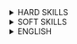 <details> <summary>HARD SKILLS</summary><blockquote>

<details><summary>Development</summary><blockquote>

<details><summary>Java Development</summary><blockquote>

<details><summary>Java Software Design</summary><blockquote>

Expected for selected level:
<details><summary>GOF Patterns - Novice</summary><blockquote>
This is a dropdown with text!
</blockquote></details>

<details><summary>Aspect-oriented programming</summary><blockquote>
This is a dropdown with text!
</blockquote></details>

<details><summary>GOF Patterns - Intermediate</summary><blockquote>
This is a dropdown with text!
</blockquote></details>

<details><summary>OOP design principles</summary><blockquote>
This is a dropdown with text!
</blockquote></details>

<details><summary>Functional programming</summary><blockquote>
This is a dropdown with text!
</blockquote></details>

Optional for selected level:
<details><summary>Reactive design/programming</summary><blockquote>
This is a dropdown with text!
</blockquote></details>

</blockquote></details>

<details><summary>Java SE Development</summary><blockquote>
  
<details><summary>Core Java Development</summary><blockquote>

**_Expected for selected level:_**

<details><summary>Java and XML - Novice</summary><blockquote>
  
---  
Success criteria:
+ Understand the concept of marshalling / unmarshalling
+ Understand XML parsing concepts
---
Materials:
Java & XML
+ https://www.ntu.edu.sg/home/ehchua/programming/java/J6d_xml.html
+ https://docs.oracle.com/javase/tutorial/jaxb/TOC.html
+ http://www.oracle.com/technetwork/articles/javase/index-140168.html
+ https://www.javatpoint.com/jaxb-unmarshalling-example
+ https://examples.javacodegeeks.com/core-java/xml/bind/jaxb-unmarshal-example/
---
</blockquote></details>

<details><summary>Java Collections overview</summary><blockquote>

---
Success criteria:
+ Know all basic interfaces (List, Set, Map) and understand their differences
+ Know implementations of these interfaces from JDK and their behavior
---
Materials:
+ [Collections.compare:JDK, Eclipse, Guava, Apache](https://youtu.be/QwZF8xQHlxE?t=2504)
+ [Collections Framework Overview](https://docs.oracle.com/javase/8/docs/technotes/guides/collections/overview.html)
+ [Java Collections Framework](http://www.tutorialspoint.com/java/java_collections.htm)
+ [Java Collections Framework summary table](http://www.codejava.net/java-core/collections/java-collections-framework-summary-table)
+ [Java collections overview](http://tutorials.jenkov.com/java-collections/overview.html)
+ [Java collections overview](https://en.wikiversity.org/wiki/Java_Collections_Overview)
---
</blockquote></details>

<details><summary>Java IO</summary><blockquote>

---
Success criteria:
+ Know Java serialization approaches
+ Reader/Writer vs Stream
---
Materials:
+ [Introduction to Java Serialization](https://www.baeldung.com/java-serialization)
+ [java.io Quick Reference](http://www.cs101.org/ipij/io-reference.html)
---
</blockquote></details>

<details><summary>Java Language Fundamentals</summary><blockquote>

---
Success criteria:
+ Understand OOP concepts
+ Know language syntax and constructions
+ Understand visibility modifiers, exception handling
+ Be aware of java.lang.*classes
---
Materials:
+ [Java - Basic Syntax](http://www.tutorialspoint.com/java/java_basic_syntax.htm)
+ [Java Language Specification > Chapter 18. Syntax](https://docs.oracle.com/javase/specs/jls/se7/html/jls-18.html)
+ [Java Language Specification > Chapter 19. Syntax](https://docs.oracle.com/javase/specs/jls/se8/html/jls-19.html)
+ [Java Programming Cheatsheet](http://introcs.cs.princeton.edu/java/11cheatsheet/)
+ [Some Java Syntax for Applications](http://www.willamette.edu/~gorr/classes/cs231/lectures/chp2.htm)
---
</blockquote></details>

<details><summary>Java Management Extensions (JMX) - Novice</summary><blockquote>

---
Success criteria:
+ Terms
+ Manageable Resource
+ Mbean
+ MBean Server
+ Accessing Mbeans
---
Materials:
+ [Essentials of the JMX API](http://docs.oracle.com/javase/1.5.0/docs/guide/jmx/tutorial/essential.html)
+ [Getting Started with Java Management Extensions (JMX)](http://www.oracle.com/technetwork/articles/javase/jmx-138825.html)
---
</blockquote></details>

<details><summary>Java Security, overview</summary><blockquote>

---
Success criteria:
+ Java Security Overview (hashing, signing, cryptography)
---
Materials:
+ [Java Security API](http://journals.ecs.soton.ac.uk/java/tutorial/security1.1/overview/index.html)
+ [Overview of Java Security Models](https://docs.oracle.com/cd/E12839_01/core.1111/e10043/introjps.htm)
---
</blockquote></details>

<details><summary>Multithreading: classic model and concurrency - Novice</summary><blockquote>

---
Success criteria:
+ Synchronized keyword (static vs non-static method, synchronized block)
+ volatile keyword, gotchas with 64-bit values
+ wait/notify/notifyAll, sleep, yeild
+ Starting new thread (start vs run), Runnable interface
+ Daemon Threads + JVM shutdown
+ Shutdown Hooks
+ Thread Groups
---
Materials:
+ [The Java Tutorials: Concurrency](https://docs.oracle.com/javase/tutorial/essential/concurrency/)
---
</blockquote></details>

<details><summary>The Java Database Connectivity API (JDBC), basics</summary><blockquote>

---
Success criteria:
+ Establishing a Connection
+ Using Callable Statements
+ Using Prepared Statements
+ Protecting from SQL injections
---
Materials:
+ [Java JDBC Tutorial - Part 0: Overview](https://www.youtube.com/watch?v=8-iQDUl10vM)
+ [Processing SQL Statements with JDBC](https://docs.oracle.com/javase/tutorial/jdbc/basics/processingsqlstatements.html)
---
</blockquote></details>

<details><summary>Java and XML - Intermediate</summary><blockquote>

---
Success criteria:
+ Be able to compare DOM / SAX / StAX / JAXB and select the most appropriate for the problem
+ Be able to customize XML processing operations
+ Know what is XPath and when to use it
+ Be aware of XSLT and its use cases
+ XSDs and DTDs
---
Materials:
+ [Document Object Model (DOM)](https://www.youtube.com/watch?v=ABIEmAyKtls)
+ [Extensible Stylesheet Language Transformations (XSLT/XPath), Xpath](https://www.youtube.com/watch?v=GCHfgJFzvKk)
+ [Generate XML Schema from Java class using 'schemagen' tool](http://theopentutorials.com/post/uncategorized/generate-xml-schema-from-java-class-using-schemagen-tool/)
+ [Java API for XML Processing (JAXP)](http://homepages.inf.ed.ac.uk/stg/teaching/ec/slides/jaxp.pdf)
+ [Java API for XML Processing (JAXP), in practice](http://www.ibm.com/developerworks/ru/library/x-stax1/)
+ [JAXB tutorial part 1: XML Binding explained : javavids](https://www.youtube.com/watch?v=4J_ytgQ96Kg)
+ [Simple API for XML (SAX)](https://xerces.apache.org/xerces2-j/faq-sax.html#faq-1)
+ [Simple API for XML (SAX)](http://www.saxproject.org/quickstart.html)
+ [Streaming API for XML (StAX)](https://docs.oracle.com/javase/tutorial/jaxp/stax/why.html)
---
</blockquote></details>

<details><summary>Java Collections day-to-day usage</summary><blockquote>

---
Success criteria:
+ Understand implementation details of concrete classes
---
Materials:
+ [Java Collections](http://www.benchresources.net/interview-question-on-java-collection-framework-overview/)
+ [Java collections overview](http://java-performance.info/java-collections-overview/)
---
</blockquote></details>

<details><summary>Java Management Extensions (JMX) - Intermediate</summary><blockquote>

---
Success criteria:
+ JMX Agent
+ Instrumentation
+ JMX API
---
Materials:
+ [Using JMX Agents](https://docs.oracle.com/javase/8/docs/technotes/guides/jmx/overview/agent.html)
---
</blockquote></details>

<details><summary>Java Naming & Directory Interface (JNDI)</summary><blockquote>

---
Success criteria:
+ JNDI Overview
+ JNDI Context
+ JNDI Environment
+ Binding Objects
+ Type Inference
---
Materials:
+ [Java Naming and Directory Interface (JNDI)](http://docs.oracle.com/javase/8/docs/technotes/guides/jndi/)
+ [Naming and Directory Concepts](https://docs.oracle.com/javase/tutorial/jndi/concepts/index.html)
---
</blockquote></details>

<details><summary>Java NIO - Intermediate</summary><blockquote>

---
Success criteria:
+ NIO files
---
Materials:
+ [Java NIO files tutorial (Oracle site)](https://docs.oracle.com/javase/tutorial/essential/io/fileio.html)
---
</blockquote></details>

<details><summary>Multithreading: classic model and concurrency - Intermediate</summary><blockquote>

---
Success criteria:
+ Standard Executors (Single-Thread, Fixed, Pooled)
+ Scheduled executor
+ Callable/Future interface
+ ReentrantLock, ReentrantReadWriteLock
+ Atomic* (Integer, Boolean, etc)
+ Concurrent collections: CopyOnWriteArrayList/Set, ConcurrentSkipListMap/Set, ConcurrentHashMap
+ Thread States
+ BlockingQueues/Dequeues (Linked*, Array*, Priority*,etc...)
---
Materials:
+ [Java Concurrency Essentials Tutorial](https://www.javacodegeeks.com/2015/09/java-concurrency-essentials.html)
+ [Java Concurrent Animated](https://sourceforge.net/projects/javaconcurrenta)
---
</blockquote></details>

<details><summary>The Java Database Connectivity API (JDBC), in practice</summary><blockquote>

---
Success criteria:
+ Using Transactions
+ Obtaining metadata
+ Batch Processing
---
Materials:
+ [An Introduction to Java Database (JDBC) Programming](http://www.ntu.edu.sg/home/ehchua/programming/java/JDBC_Basic.html)
+ [JDBC Performance Tuning](http://www.simplecodestuffs.com/jdbc-performance-tuning/)
+ [JDBC - Transactions](http://www.tutorialspoint.com/jdbc/jdbc-transactions.htm)
+ [Using SQLXML Objects](https://docs.oracle.com/javase/tutorial/jdbc/basics/sqlxml.html)
---
</blockquote></details>

<details><summary>Java and XML - Advanced</summary><blockquote>

---
Success criteria:
+ Schema generation (schemagen)
+ Mapping cyclic references to XML
+ Dealing with large documents, performance and thread-safety
+ When to Use StAX
+ Streaming versus DOM
+ Pull Parsing versus Push Parsing
+ StAX Use Cases
+ Comparing StAX to Other JAXP APIs
+ StAX API
+ Cursor API
+ Iterator API
+ Iterator Event Types
+ Event Mapping
---
Materials:
+ [Trail: Java API for XML Processing (JAXP)](https://docs.oracle.com/javase/tutorial/jaxp/)
---
</blockquote></details>

<details><summary>Java Management Extensions (JMX) - Advanced</summary><blockquote>

---
Success criteria:
+ JMX Connectors
+ Lookup Services
+ Configuration
+ JMX Security
---
Materials:
+ [MX: Much More Than Just Application Monitoring](https://www.youtube.com/watch?v=aKGYa6Y9r60)
---
</blockquote></details>

<details><summary>Java Memory Model</summary><blockquote>

---
Success criteria:
+ Synchronizes-With rule
+ Happens-Before rule
+ synchronized keyword semantics
+ volatile keyword semantics
+ final fields visibility
---
Materials:
+ [JLS Chapter 17](https://docs.oracle.com/javase/specs/jls/se7/html/jls-17.html)  
---
</blockquote></details>

<details><summary>Java NIO - Advanced</summary><blockquote>

---
Success criteria:
+ Java NIO vs. IO
+ NIO network programming
---
Materials:
+ [Java NIO vs. IO](http://tutorials.jenkov.com/java-nio/index.html)
---
</blockquote></details>

<details><summary>Multithreading: classic model and concurrency - Advanced</summary><blockquote>

---
Success criteria:
+ Semaphore, Phaser, CountdownLatch, CyclicBarrier
+ Fork/Join pool
+ Self-Monitoring, Deadlock detection, long wait detection (over JMX)
---
Materials:
+ [Java Concurrency Utilities](http://tutorials.jenkov.com/java-util-concurrent/index.html)
---
</blockquote></details>

<details><summary>The Java Database Connectivity API (JDBC), advanced</summary><blockquote>

---
Success criteria:
+ Using Advanced Data Types (large objects, arrays, etc.)
+ Streaming Large Portions of Data
+ Transaction Isolation Levels
+ Safepoints
---
</blockquote></details>

**_Optional for selected level:_**

<details><summary>Authentication and Access Control</summary><blockquote>

---
Success criteria:
+ Java Authentication and Authorization Service (JAAS)
+ Signature Timestamp Support
---
Materials:
+ [JAAS Tutorials](http://www.cs.lafayette.edu/docs/java/guide/security/jaas/tutorials/index.html)
---
</blockquote></details>

<details><summary>Cryptography in Java</summary><blockquote>

---
Success criteria:
+ Java Cryptography Architecture(JCA)
+ Java Cryptographic Extension (JCE)
---
Materials:
+ [Java Cryptography Architecture](https://docs.oracle.com/javase/10/security/java-cryptography-architecture-jca-reference-guide.htm)
---
</blockquote></details>

<details><summary>Java Security, advanced</summary><blockquote>

---
Success criteria:
+ Security Architecture
+ Standard Algorithm
+ Oracle Providers
+ Policy Permissions
+ Default Policy Implementation and Policy File Syntax
+ API for Privileged Blocks
+ Security Managers
+ Security for Rich Internet Applications (RIAs)
+ Troubleshooting Security
+ The XML Digital Signature
---
</blockquote></details>

<details><summary>Lock-free programming</summary><blockquote>

---
Success criteria:
+ Difference from the approach with locks
+ Atomic operations, CAS, spinlocks, ABA problem
+ Lock-structures (queue, stack, map)
---
</blockquote></details>

<details><summary>Public Key Infrastructure (PKI)</summary><blockquote>

---
Success criteria:
+ X.509 Certificate and Certificate Revocations Lists (CRLs)
+ Java CertPath API
+ On-Line Certificate Status Protocol (OCSP)
+ Java PKCS#11 Reference Guide
---
Materials:
+ [Public Key Infrastructure (PKI)](https://www.youtube.com/watch?v=GQVSpHDfW4s)
---
</blockquote></details>

<details><summary>Secure Communications</summary><blockquote>

---
Success criteria:
+ Java Secure Socket Extension(JSSE)
+ Java GSS-API(JGSS)
+ Java SASL API
---
Materials:
+ [Support Readiness Document for Java Secure Socket Extension 1.0.1](http://ls7-www.cs.uni-dortmund.de/doc2/ersticd/dokumentation/supportreadiness/JSSE_SRD.pdf)
---
</blockquote></details>

</blockquote></details>

<details><summary>JVM, JDK and Tools</summary><blockquote>
This is a dropdown with text!
</blockquote></details>

</blockquote></details>

<details><summary>Java EE Development</summary><blockquote>
This is a dropdown with text!
</blockquote></details>

<details><summary>Java 8</summary><blockquote>

<details><summary>Concurrency</summary><blockquote>
This is a dropdown with text!
</blockquote></details>

<details><summary>Interface’s Default and Static Methods</summary><blockquote>
This is a dropdown with text!
</blockquote></details>

<details><summary>Lambdas and Functional Interfaces</summary><blockquote>
This is a dropdown with text!
</blockquote></details>

<details><summary>Significant Java 8 API changes</summary><blockquote>
This is a dropdown with text!
</blockquote></details>

<details><summary>Streams</summary><blockquote>
This is a dropdown with text!
</blockquote></details>
</blockquote></details>

<details><summary>Application Layer Frameworks</summary><blockquote>

<details><summary>Spring Framework</summary><blockquote>

<details><summary>Spring Core</summary><blockquote>
This is a dropdown with text!
</blockquote></details>

<details><summary>Spring Data</summary><blockquote>
This is a dropdown with text!
</blockquote></details>

<details><summary>Spring Integration</summary><blockquote>
This is a dropdown with text!
</blockquote></details>

<details><summary>Spring Boot</summary><blockquote>
This is a dropdown with text!
</blockquote></details>

<details><summary>Spring Security</summary><blockquote>
This is a dropdown with text!
</blockquote></details>

<details><summary>Spring Cloud</summary><blockquote>
This is a dropdown with text!
</blockquote></details>

<details><summary>Spring Session</summary><blockquote>
This is a dropdown with text!
</blockquote></details>

<details><summary>Spring Batch</summary><blockquote>
This is a dropdown with text!
</blockquote></details>

</blockquote></details>

</blockquote></details>

<details><summary>Java third party libraries</summary><blockquote>
This is a dropdown with text!
</blockquote></details>

<details><summary>Java Data Persistence</summary><blockquote>
This is a dropdown with text!
</blockquote></details>

</blockquote></details>

<details><summary>Database</summary><blockquote>
This is a dropdown with text!
</blockquote></details>

</blockquote></details>

</blockquote></details>



<details>
<summary>SOFT SKILLS</summary><blockquote>

<details><summary>Database</summary><blockquote>
This is a dropdown with text!
</blockquote></details>

</blockquote></details>

<details>
<summary>ENGLISH</summary>
This is a dropdown with text!
</details>
